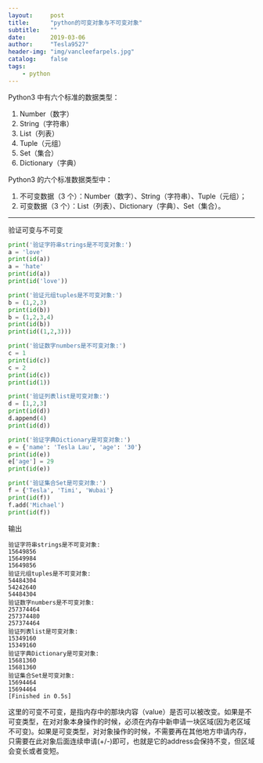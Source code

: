 ```yaml
---
layout:     post
title:      "python的可变对象与不可变对象"
subtitle:   ""
date:       2019-03-06
author:     "Tesla9527"
header-img: "img/vancleefarpels.jpg"
catalog:    false
tags:
    - python
---
```


Python3 中有六个标准的数据类型：

1. Number（数字）
2. String（字符串）
3. List（列表）
4. Tuple（元组）
5. Set（集合）
6. Dictionary（字典）

Python3 的六个标准数据类型中：

1. 不可变数据（3 个）：Number（数字）、String（字符串）、Tuple（元组）；
2. 可变数据（3 个）：List（列表）、Dictionary（字典）、Set（集合）。

---

验证可变与不可变

```python
print('验证字符串strings是不可变对象:')
a = 'love'
print(id(a))
a = 'hate'
print(id(a))
print(id('love'))

print('验证元组tuples是不可变对象:')
b = (1,2,3)
print(id(b))
b = (1,2,3,4)
print(id(b))
print(id((1,2,3)))

print('验证数字numbers是不可变对象:')
c = 1
print(id(c))
c = 2
print(id(c))
print(id(1))

print('验证列表list是可变对象:')
d = [1,2,3]
print(id(d))
d.append(4)
print(id(d))

print('验证字典Dictionary是可变对象:')
e = {'name': 'Tesla Lau', 'age': '30'}
print(id(e))
e['age'] = 29
print(id(e))

print('验证集合Set是可变对象:')
f = {'Tesla', 'Timi', 'Wubai'}
print(id(f))
f.add('Michael')
print(id(f))
```

输出
```
验证字符串strings是不可变对象:
15649856
15649984
15649856
验证元组tuples是不可变对象:
54484304
54242640
54484304
验证数字numbers是不可变对象:
257374464
257374480
257374464
验证列表list是可变对象:
15349160
15349160
验证字典Dictionary是可变对象:
15681360
15681360
验证集合Set是可变对象:
15694464
15694464
[Finished in 0.5s]
```

这里的可变不可变，是指内存中的那块内容（value）是否可以被改变。如果是不可变类型，在对对象本身操作的时候，必须在内存中新申请一块区域(因为老区域不可变)。如果是可变类型，对对象操作的时候，不需要再在其他地方申请内存，只需要在此对象后面连续申请(+/-)即可，也就是它的address会保持不变，但区域会变长或者变短。